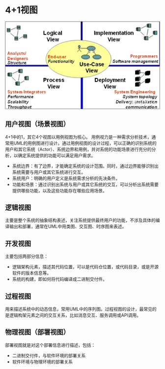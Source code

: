 # 4+1视图

![视图](./imgs/four_one.jpg)

## 用户视图（场景视图）

4+1中的1，其它4个视图以用例视图为核心。
用例视力是一种需求分析技术，通常用UML的用例图进行设计。通过用例视图的设计过程，可以正确的识别系统的用户和其它系统（Actor）、系统边界和用例，并对系统的功能场景进行充分的分析，以确定系统提供的功能可以满足用户需求。

* 系统边界：有了边界，才能确定系统的设计范围。同时，通过边界能够识别出系统需要与用户或其它系统进行交互。
* 系统用户：明确的用户定义是系统需求分析的先决条件。
* 功能和场景：通过识别出系统与用户或其它系统的交互，可以分析出系统需要提供哪些功能，以及这些功能存在哪些应用场景。


## 逻辑视图
主要是整个系统的抽象结构表述，关注系统提供最终用户的功能，不涉及具体的编译输出和部署，通常在UML中用类图、交互图、时序图来表述。

## 开发视图
主要包括两部分信息：
* 逻辑架构元素，描述其代码位置，可以是代码仓位置，或代码目录，或是开源软件的版本信息等。
* 系统的构建，即如何将代码编译成二进制交付件。

## 过程视图
用来描述系统中的动态信息，常用UML中的序列图。过程视图的设计，最常见的是逻辑构架元素之间的交互关系，比如消息交互、服务调用或API调用。

## 物理视图（部署视图）
部署视图就是对这个部署信息进行描述，包括：
* 二进制交付件，与软件环境的部署关系
* 软件环境与物理环境的部署关系

